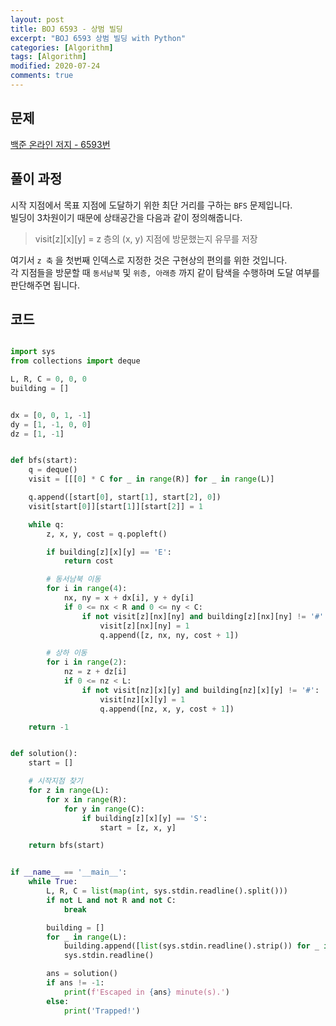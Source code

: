 ```yaml
---
layout: post
title: BOJ 6593 - 상범 빌딩
excerpt: "BOJ 6593 상범 빌딩 with Python"
categories: [Algorithm]
tags: [Algorithm]
modified: 2020-07-24
comments: true
---
```


## 문제
[백준 온라인 저지 - 6593번](https://www.acmicpc.net/problem/6593)


## 풀이 과정
시작 지점에서 목표 지점에 도달하기 위한 최단 거리를 구하는 `BFS` 문제입니다. <br>
빌딩이 3차원이기 때문에 상태공간을 다음과 같이 정의해줍니다. <br>

> visit[z][x][y] = z 층의 (x, y) 지점에 방문했는지 유무를 저장

여기서 `z 축` 을 첫번째 인덱스로 지정한 것은 구현상의 편의를 위한 것입니다. <br>
각 지점들을 방문할 때 `동서남북` 및 `위층, 아래층` 까지 같이 탐색을 수행하며 도달 여부를 판단해주면 됩니다. <br>

## 코드

~~~ python

import sys
from collections import deque

L, R, C = 0, 0, 0
building = []


dx = [0, 0, 1, -1]
dy = [1, -1, 0, 0]
dz = [1, -1]


def bfs(start):
    q = deque()
    visit = [[[0] * C for _ in range(R)] for _ in range(L)]

    q.append([start[0], start[1], start[2], 0])
    visit[start[0]][start[1]][start[2]] = 1

    while q:
        z, x, y, cost = q.popleft()

        if building[z][x][y] == 'E':
            return cost

        # 동서남북 이동
        for i in range(4):
            nx, ny = x + dx[i], y + dy[i]
            if 0 <= nx < R and 0 <= ny < C:
                if not visit[z][nx][ny] and building[z][nx][ny] != '#':
                    visit[z][nx][ny] = 1
                    q.append([z, nx, ny, cost + 1])

        # 상하 이동
        for i in range(2):
            nz = z + dz[i]
            if 0 <= nz < L:
                if not visit[nz][x][y] and building[nz][x][y] != '#':
                    visit[nz][x][y] = 1
                    q.append([nz, x, y, cost + 1])

    return -1


def solution():
    start = []

    # 시작지점 찾기
    for z in range(L):
        for x in range(R):
            for y in range(C):
                if building[z][x][y] == 'S':
                    start = [z, x, y]

    return bfs(start)


if __name__ == '__main__':
    while True:
        L, R, C = list(map(int, sys.stdin.readline().split()))
        if not L and not R and not C:
            break

        building = []
        for _ in range(L):
            building.append([list(sys.stdin.readline().strip()) for _ in range(R)])
            sys.stdin.readline()

        ans = solution()
        if ans != -1:
            print(f'Escaped in {ans} minute(s).')
        else:
            print('Trapped!')

~~~